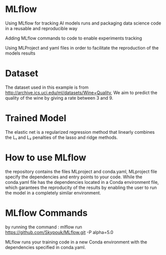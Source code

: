 # MLflow
Using MLflow for tracking AI models runs and packaging data science code in a reusable and reproducible way

Adding MLflow commands to code to enable experiments tracking

Using MLProject and yaml files in order to facilitate the reproduction of the models results

# Dataset 
The dataset used in this example is from http://archive.ics.uci.edu/ml/datasets/Wine+Quality, We aim to predict the quality of the wine by giving a rate between 3 and 9.

# Trained Model
The elastic net is a regularized regression method that linearly combines the L₁ and L₂ penalties of the lasso and ridge methods.

# How to use MLflow
the repository contains the files MLproject and conda.yaml, MLproject file specify the dependencies and entry points to your code. While the conda.yaml file has the dependencies located in a Conda environment file, which garantees the reproducity of the results by enabling the user to run the model in a completely similar environment.

# MLflow Commands
by running the command :
mlflow run https://github.com/Skypouk/MLflow.git -P alpha=5.0

MLflow runs your training code in a new Conda environment with the dependencies specified in conda.yaml.
